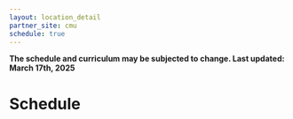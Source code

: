 ```yaml
---
layout: location_detail
partner_site: cmu
schedule: true
---
```


**The schedule and curriculum may be subjected to change. Last updated: March 17th, 2025**

# Schedule


